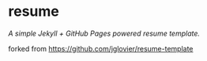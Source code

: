 # resume

*A simple Jekyll + GitHub Pages powered resume template.*

forked from https://github.com/jglovier/resume-template
